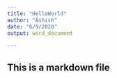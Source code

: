 ```yaml
---
title: "HelloWorld"
author: "Ashish"
date: "6/9/2020"
output: word_document

---
```


## This is a markdown file